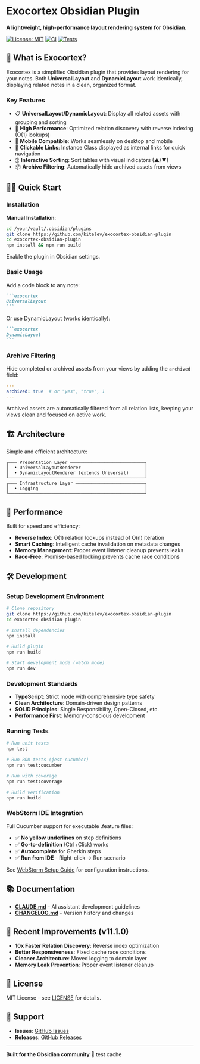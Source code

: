 # Exocortex Obsidian Plugin

**A lightweight, high-performance layout rendering system for Obsidian.**

[![License: MIT](https://img.shields.io/badge/License-MIT-yellow.svg)](./LICENSE)
[![CI](https://github.com/kitelev/exocortex-obsidian-plugin/actions/workflows/ci.yml/badge.svg)](https://github.com/kitelev/exocortex-obsidian-plugin/actions/workflows/ci.yml)
[![Tests](https://img.shields.io/badge/tests-30%20passing-success)](./specs/TEST-RESULTS.md)

## 🎯 What is Exocortex?

Exocortex is a simplified Obsidian plugin that provides layout rendering for your notes. Both **UniversalLayout** and **DynamicLayout** work identically, displaying related notes in a clean, organized format.

### Key Features

- 📋 **UniversalLayout/DynamicLayout**: Display all related assets with grouping and sorting
- 🚀 **High Performance**: Optimized relation discovery with reverse indexing (O(1) lookups)
- 📱 **Mobile Compatible**: Works seamlessly on desktop and mobile
- 🔗 **Clickable Links**: Instance Class displayed as internal links for quick navigation
- ↕️ **Interactive Sorting**: Sort tables with visual indicators (▲/▼)
- 📦 **Archive Filtering**: Automatically hide archived assets from views

## 🏃‍♂️ Quick Start

### Installation

**Manual Installation**:
```bash
cd /your/vault/.obsidian/plugins
git clone https://github.com/kitelev/exocortex-obsidian-plugin
cd exocortex-obsidian-plugin
npm install && npm run build
```

Enable the plugin in Obsidian settings.

### Basic Usage

Add a code block to any note:

````markdown
```exocortex
UniversalLayout
```
````

Or use DynamicLayout (works identically):

````markdown
```exocortex
DynamicLayout
```
````

### Archive Filtering

Hide completed or archived assets from your views by adding the `archived` field:

```yaml
---
archived: true  # or "yes", "true", 1
---
```

Archived assets are automatically filtered from all relation lists, keeping your views clean and focused on active work.

## 🏗️ Architecture

Simple and efficient architecture:

```
┌─── Presentation Layer ────────────────────────────┐
│  • UniversalLayoutRenderer                        │
│  • DynamicLayoutRenderer (extends Universal)      │
└───────────────────────────────────────────────────┘
┌─── Infrastructure Layer ──────────────────────────┐
│  • Logging                                        │
└───────────────────────────────────────────────────┘
```

## 🚀 Performance

Built for speed and efficiency:

- **Reverse Index**: O(1) relation lookups instead of O(n) iteration
- **Smart Caching**: Intelligent cache invalidation on metadata changes
- **Memory Management**: Proper event listener cleanup prevents leaks
- **Race-Free**: Promise-based locking prevents cache race conditions

## 🛠️ Development

### Setup Development Environment

```bash
# Clone repository
git clone https://github.com/kitelev/exocortex-obsidian-plugin
cd exocortex-obsidian-plugin

# Install dependencies
npm install

# Build plugin
npm run build

# Start development mode (watch mode)
npm run dev
```

### Development Standards

- **TypeScript**: Strict mode with comprehensive type safety
- **Clean Architecture**: Domain-driven design patterns
- **SOLID Principles**: Single Responsibility, Open-Closed, etc.
- **Performance First**: Memory-conscious development

### Running Tests

```bash
# Run unit tests
npm test

# Run BDD tests (jest-cucumber)
npm run test:cucumber

# Run with coverage
npm run test:coverage

# Build verification
npm run build
```

### WebStorm IDE Integration

Full Cucumber support for executable .feature files:

- ✅ **No yellow underlines** on step definitions
- ✅ **Go-to-definition** (Ctrl+Click) works
- ✅ **Autocomplete** for Gherkin steps
- ✅ **Run from IDE** - Right-click → Run scenario

See [WebStorm Setup Guide](./docs/WEBSTORM-CUCUMBER-SETUP.md) for configuration instructions.

## 📚 Documentation

- **[CLAUDE.md](./CLAUDE.md)** - AI assistant development guidelines
- **[CHANGELOG.md](./CHANGELOG.md)** - Version history and changes

## 🌟 Recent Improvements (v11.1.0)

- **10x Faster Relation Discovery**: Reverse index optimization
- **Better Responsiveness**: Fixed cache race conditions
- **Cleaner Architecture**: Moved logging to domain layer
- **Memory Leak Prevention**: Proper event listener cleanup

## 📄 License

MIT License - see [LICENSE](./LICENSE) for details.

## 🤝 Support

- **Issues**: [GitHub Issues](https://github.com/kitelev/exocortex-obsidian-plugin/issues)
- **Releases**: [GitHub Releases](https://github.com/kitelev/exocortex-obsidian-plugin/releases)

---

**Built for the Obsidian community** 💜
test cache
